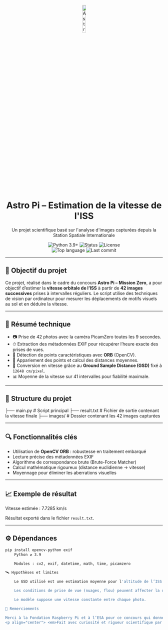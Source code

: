 <p align="center">
  <img src="https://upload.wikimedia.org/wikipedia/commons/thumb/1/1b/Astro_Pi_Logo.svg/512px-Astro_Pi_Logo.svg.png" alt="Astro Pi Logo" width="15%"/>
</p>

<h1 align="center">Astro Pi – Estimation de la vitesse de l'ISS</h1>
<p align="center">Un projet scientifique basé sur l'analyse d'images capturées depuis la Station Spatiale Internationale</p>

<div align="center">
  <img src="https://img.shields.io/badge/python-3.9%2B-blue.svg" alt="Python 3.9+">
  <img src="https://img.shields.io/badge/status-completed-brightgreen" alt="Status">
  <img src="https://img.shields.io/badge/license-MIT-lightgrey" alt="License">
  <br>
  <img src="https://img.shields.io/github/languages/top/MrCrabs/astro-pi-speed" alt="Top language">
  <img src="https://img.shields.io/github/last-commit/MrCrabs/astro-pi-speed" alt="Last commit">
</div>

---

## 🌌 Objectif du projet

Ce projet, réalisé dans le cadre du concours **Astro Pi – Mission Zero**, a pour objectif d’estimer la **vitesse orbitale de l’ISS** à partir de **42 images successives** prises à intervalles réguliers. Le script utilise des techniques de vision par ordinateur pour mesurer les déplacements de motifs visuels au sol et en déduire la vitesse.

---

## 🧠 Résumé technique

- 📷 Prise de 42 photos avec la caméra PicamZero toutes les 9 secondes.
- ⏱ Extraction des métadonnées EXIF pour récupérer l’heure exacte des prises de vues.
- 🧮 Détection de points caractéristiques avec **ORB** (OpenCV).
- 🧲 Appariement des points et calcul des distances moyennes.
- 🚀 Conversion en vitesse grâce au **Ground Sample Distance (GSD)** fixé à `12648 cm/pixel`.
- 📊 Moyenne de la vitesse sur 41 intervalles pour fiabilité maximale.

---

## 📂 Structure du projet
├── main.py # Script principal
├── result.txt # Fichier de sortie contenant la vitesse finale
├── images/ # Dossier contenant les 42 images capturées


---

## 🔍 Fonctionnalités clés

- Utilisation de **OpenCV ORB** : robustesse en traitement embarqué
- Lecture précise des métadonnées EXIF
- Algorithme de correspondance brute (Brute-Force Matcher)
- Calcul mathématique rigoureux (distance euclidienne → vitesse)
- Moyennage pour éliminer les aberrations visuelles

---

## 📈 Exemple de résultat
Vitesse estimée : 7.7285 km/s

Résultat exporté dans le fichier `result.txt`.

---

## ⚙️ Dépendances

```bash
pip install opencv-python exif
    Python ≥ 3.9

    Modules : cv2, exif, datetime, math, time, picamzero

🛰️ Hypothèses et limites

    Le GSD utilisé est une estimation moyenne pour l'altitude de l’ISS.

    Les conditions de prise de vue (nuages, flou) peuvent affecter la détection des points.

    Le modèle suppose une vitesse constante entre chaque photo.

🤝 Remerciements

Merci à la Fondation Raspberry Pi et à l’ESA pour ce concours qui donne l’opportunité aux jeunes de contribuer à la science spatiale à travers le code. 🚀
<p align="center"> <em>Fait avec curiosité et rigueur scientifique par Mr.Crabs 🦀</em> </p> ```
